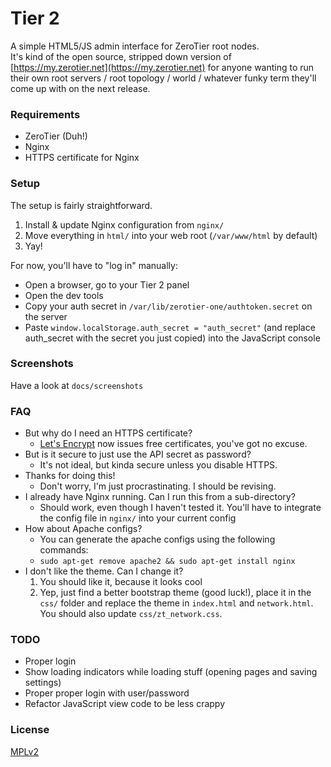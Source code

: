 # Tier 2

A simple HTML5/JS admin interface for ZeroTier root nodes.  
It's kind of the open source, stripped down version of [https://my.zerotier.net](https://my.zerotier.net) for anyone wanting to run their own root servers / root topology / world / whatever funky term they'll come up with on the next release.

### Requirements

* ZeroTier (Duh!)
* Nginx
* HTTPS certificate for Nginx


### Setup

The setup is fairly straightforward.  

1. Install & update Nginx configuration from `nginx/`
2. Move everything in `html/` into your web root (`/var/www/html` by default)
3. Yay!

For now, you'll have to "log in" manually:
  
* Open a browser, go to your Tier 2 panel
* Open the dev tools
* Copy your auth secret in `/var/lib/zerotier-one/authtoken.secret` on the server
* Paste `window.localStorage.auth_secret = "auth_secret"` (and replace auth_secret with the secret you just copied) into the JavaScript console

### Screenshots

Have a look at `docs/screenshots`

### FAQ

* But why do I need an HTTPS certificate?
    * [Let's Encrypt](https://letsencrypt.org/) now issues free certificates, you've got no excuse.
* But is it secure to just use the API secret as password?
    * It's not ideal, but kinda secure unless you disable HTTPS. 
* Thanks for doing this!
    * Don't worry, I'm just procrastinating. I should be revising.
* I already have Nginx running. Can I run this from a sub-directory?
   * Should work, even though I haven't tested it. You'll have to integrate the config file in `nginx/` into your current config
* How about Apache configs?
   * You can generate the apache configs using the following commands:
   * `sudo apt-get remove apache2 && sudo apt-get install nginx`
* I don't like the theme. Can I change it?
    1. You should like it, because it looks cool
    2. Yep, just find a better bootstrap theme (good luck!), place it in the `css/` folder and replace the theme in `index.html` and `network.html`. You should also update `css/zt_network.css`.

### TODO

* Proper login
* Show loading indicators while loading stuff (opening pages and saving settings)
* Proper proper login with user/password
* Refactor JavaScript view code to be less crappy

### License

[MPLv2](https://www.mozilla.org/en-US/MPL/2.0/)
